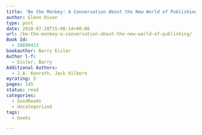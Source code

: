 ```yaml
---
title: 'Be the Monkey: A Conversation About the New World of Publishing'
author: Glenn Dixon
type: post
date: 2018-07-28T15:08:14+00:00
url: /be-the-monkey-a-conversation-about-the-new-world-of-publishing/
Book Id:
  - 10890413
bookauthor: Barry Eisler
Author l-f:
  - Eisler, Barry
Additional Authors:
  - J.A. Konrath, Jack Kilborn
myrating: 5
pages: 145
status: read
categories:
  - GoodReads
  - Uncategorized
tags:
  - books

---
```

